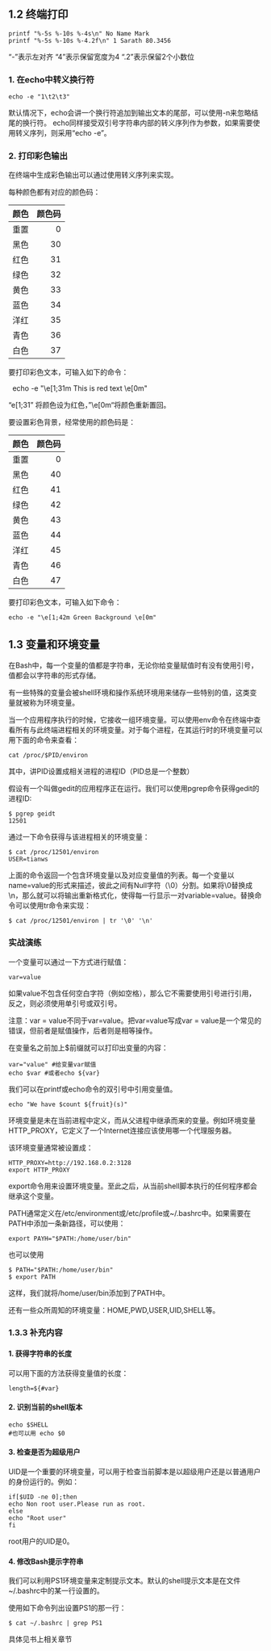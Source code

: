 ## 1.2 终端打印

```
printf "%-5s %-10s %-4s\n" No Name Mark
printf "%-5s %-10s %-4.2f\n" 1 Sarath 80.3456
```

“-”表示左对齐
“4”表示保留宽度为4
“.2”表示保留2个小数位

### 1. 在echo中转义换行符

	echo -e "1\t2\t3"
    
默认情况下，echo会讲一个换行符追加到输出文本的尾部，可以使用-n来忽略结尾的换行符。
echo同样接受双引号字符串内部的转义序列作为参数，如果需要使用转义序列，则采用“echo -e”。

### 2. 打印彩色输出

在终端中生成彩色输出可以通过使用转义序列来实现。

每种颜色都有对应的颜色码：

|颜色|颜色码|
|---|----:|
|重置|0|
|黑色|30|
|红色|31|
|绿色|32|
|黄色|33|
|蓝色|34|
|洋红|35|
|青色|36|
|白色|37|

要打印彩色文本，可输入如下的命令：

 	echo -e "\e[1;31m This is red text \e[0m"
    
“e[1;31” 将颜色设为红色，”\e[0m“将颜色重新置回。

要设置彩色背景，经常使用的颜色码是：

|颜色|颜色码|
|---|----:|
|重置|0|
|黑色|40|
|红色|41|
|绿色|42|
|黄色|43|
|蓝色|44|
|洋红|45|
|青色|46|
|白色|47|

要打印彩色文本，可输入如下命令：
	
    echo -e "\e[1;42m Green Background \e[0m"
    
## 1.3 变量和环境变量

在Bash中，每一个变量的值都是字符串，无论你给变量赋值时有没有使用引号，值都会以字符串的形式存储。

有一些特殊的变量会被shell环境和操作系统环境用来储存一些特别的值，这类变量就被称为环境变量。

当一个应用程序执行的时候，它接收一组环境变量。可以使用env命令在终端中查看所有与此终端进程相关的环境变量。对于每个进程，在其运行时的环境变量可以用下面的命令来查看：
	
    cat /proc/$PID/environ
    
其中，讲PID设置成相关进程的进程ID（PID总是一个整数）

假设有一个叫做gedit的应用程序正在运行。我们可以使用pgrep命令获得gedit的进程ID:

	$ pgrep geidt
    12501
    
通过一下命令获得与该进程相关的环境变量：

	$ cat /proc/12501/environ
    USER=tianws
    
上面的命令返回一个包含环境变量以及对应变量值的列表。每一个变量以name=value的形式来描述，彼此之间有Null字符（\0）分割。如果将\0替换成\n，那么就可以将输出重新格式化，使得每一行显示一对variable=value。替换命令可以使用tr命令来实现：
	
    $ cat /proc/12501/environ | tr '\0' '\n'
    
### 实战演练

一个变量可以通过一下方式进行赋值：

	var=value
    
如果value不包含任何空白字符（例如空格），那么它不需要使用引号进行引用，反之，则必须使用单引号或双引号。

注意：var = value不同于var=value。把var=value写成var = value是一个常见的错误，但前者是赋值操作，后者则是相等操作。

在变量名之前加上$前缀就可以打印出变量的内容：

```
var="value" #给变量var赋值
echo $var #或者echo ${var}
```

我们可以在printf或echo命令的双引号中引用变量值。

	echo "We have $count ${fruit}(s)"
    
环境变量是未在当前进程中定义，而从父进程中继承而来的变量。例如环境变量HTTP_PROXY，它定义了一个Internet连接应该使用哪一个代理服务器。

该环境变量通常被设置成：

	HTTP_PROXY=http://192.168.0.2:3128
    export HTTP_PROXY

export命令用来设置环境变量。至此之后，从当前shell脚本执行的任何程序都会继承这个变量。

PATH通常定义在/etc/environment或/etc/profile或~/.bashrc中。如果需要在PATH中添加一条新路径，可以使用：

	export PAYH="$PATH:/home/user/bin"
    
也可以使用

```
$ PATH="$PATH:/home/user/bin"
$ export PATH
```

这样，我们就将/home/user/bin添加到了PATH中。

还有一些众所周知的环境变量：HOME,PWD,USER,UID,SHELL等。

### 1.3.3 补充内容

#### 1. 获得字符串的长度

可以用下面的方法获得变量值的长度：

	length=${#var}
    
#### 2. 识别当前的shell版本

	echo $SHELL
    #也可以用 echo $0
    
#### 3. 检查是否为超级用户

UID是一个重要的环境变量，可以用于检查当前脚本是以超级用户还是以普通用户的身份运行的。例如：

```
if[$UID -ne 0];then
echo Non root user.Please run as root.
else
echo "Root user"
fi
```

root用户的UID是0。

#### 4. 修改Bash提示字符串

我们可以利用PS1环境变量来定制提示文本。默认的shell提示文本是在文件~/.bashrc中的某一行设置的。

使用如下命令列出设置PS1的那一行：

	$ cat ~/.bashrc | grep PS1
    
具体见书上相关章节